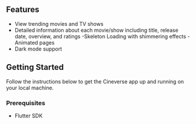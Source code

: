 <!--- Features -->

## Features

- View trending movies and TV shows
- Detailed information about each movie/show including title, release date, overview, and ratings
  -Skeleton Loading with shimmering effects
  -Animated pages
- Dark mode support

<!--- Getting Started -->

## Getting Started

Follow the instructions below to get the Cineverse app up and running on your local machine.

### Prerequisites

- Flutter SDK
